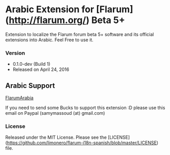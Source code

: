 # Arabic Extension for [Flarum] (http://flarum.org/) Beta 5+

Extension to localize the Flarum forum beta 5+ software and its official extensions into Arabic.
Feel Free to use it.

### Version

- 0.1.0-dev (Build 1)
- Released on April 24, 2016

	
## Arabic Support 
[FlarumArabia](http://www.flarumarabia.com)

If you need to send some Bucks to support this extension :D please use this email on Paypal (samymassoud (at) gmail.com)

### License

Released under the MIT License. Please see the [LICENSE] (https://github.com/limonero/flarum-i18n-spanish/blob/master/LICENSE) file.
